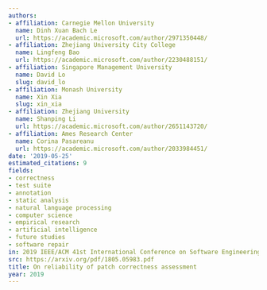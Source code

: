 ```yaml
---
authors:
- affiliation: Carnegie Mellon University
  name: Dinh Xuan Bach Le
  url: https://academic.microsoft.com/author/2971350448/
- affiliation: Zhejiang University City College
  name: Lingfeng Bao
  url: https://academic.microsoft.com/author/2230488151/
- affiliation: Singapore Management University
  name: David Lo
  slug: david_lo
- affiliation: Monash University
  name: Xin Xia
  slug: xin_xia
- affiliation: Zhejiang University
  name: Shanping Li
  url: https://academic.microsoft.com/author/2651143720/
- affiliation: Ames Research Center
  name: Corina Pasareanu
  url: https://academic.microsoft.com/author/2033984451/
date: '2019-05-25'
estimated_citations: 9
fields:
- correctness
- test suite
- annotation
- static analysis
- natural language processing
- computer science
- empirical research
- artificial intelligence
- future studies
- software repair
in: 2019 IEEE/ACM 41st International Conference on Software Engineering (ICSE)
src: https://arxiv.org/pdf/1805.05983.pdf
title: On reliability of patch correctness assessment
year: 2019
---
```


